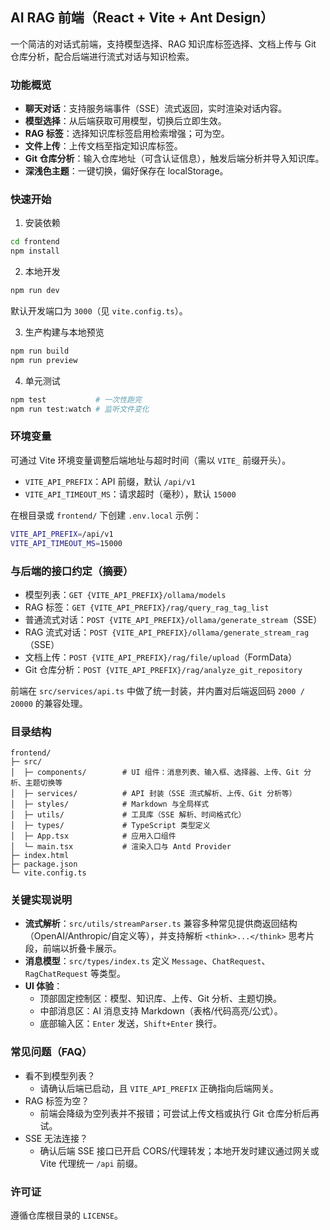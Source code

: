 ## AI RAG 前端（React + Vite + Ant Design）

一个简洁的对话式前端，支持模型选择、RAG 知识库标签选择、文档上传与 Git 仓库分析，配合后端进行流式对话与知识检索。

### 功能概览
- **聊天对话**：支持服务端事件（SSE）流式返回，实时渲染对话内容。
- **模型选择**：从后端获取可用模型，切换后立即生效。
- **RAG 标签**：选择知识库标签启用检索增强；可为空。
- **文件上传**：上传文档至指定知识库标签。
- **Git 仓库分析**：输入仓库地址（可含认证信息），触发后端分析并导入知识库。
- **深浅色主题**：一键切换，偏好保存在 localStorage。

### 快速开始
1) 安装依赖
```bash
cd frontend
npm install
```

2) 本地开发
```bash
npm run dev
```
默认开发端口为 `3000`（见 `vite.config.ts`）。

3) 生产构建与本地预览
```bash
npm run build
npm run preview
```

4) 单元测试
```bash
npm test           # 一次性跑完
npm run test:watch # 监听文件变化
```

### 环境变量
可通过 Vite 环境变量调整后端地址与超时时间（需以 `VITE_` 前缀开头）。
- `VITE_API_PREFIX`：API 前缀，默认 `/api/v1`
- `VITE_API_TIMEOUT_MS`：请求超时（毫秒），默认 `15000`

在根目录或 `frontend/` 下创建 `.env.local` 示例：
```bash
VITE_API_PREFIX=/api/v1
VITE_API_TIMEOUT_MS=15000
```

### 与后端的接口约定（摘要）
- 模型列表：`GET {VITE_API_PREFIX}/ollama/models`
- RAG 标签：`GET {VITE_API_PREFIX}/rag/query_rag_tag_list`
- 普通流式对话：`POST {VITE_API_PREFIX}/ollama/generate_stream`（SSE）
- RAG 流式对话：`POST {VITE_API_PREFIX}/ollama/generate_stream_rag`（SSE）
- 文档上传：`POST {VITE_API_PREFIX}/rag/file/upload`（FormData）
- Git 仓库分析：`POST {VITE_API_PREFIX}/rag/analyze_git_repository`

前端在 `src/services/api.ts` 中做了统一封装，并内置对后端返回码 `2000 / 20000` 的兼容处理。

### 目录结构
```
frontend/
├─ src/
│  ├─ components/        # UI 组件：消息列表、输入框、选择器、上传、Git 分析、主题切换等
│  ├─ services/          # API 封装（SSE 流式解析、上传、Git 分析等）
│  ├─ styles/            # Markdown 与全局样式
│  ├─ utils/             # 工具库（SSE 解析、时间格式化）
│  ├─ types/             # TypeScript 类型定义
│  ├─ App.tsx            # 应用入口组件
│  └─ main.tsx           # 渲染入口与 Antd Provider
├─ index.html
├─ package.json
└─ vite.config.ts
```

### 关键实现说明
- **流式解析**：`src/utils/streamParser.ts` 兼容多种常见提供商返回结构（OpenAI/Anthropic/自定义等），并支持解析 `<think>...</think>` 思考片段，前端以折叠卡展示。
- **消息模型**：`src/types/index.ts` 定义 `Message`、`ChatRequest`、`RagChatRequest` 等类型。
- **UI 体验**：
  - 顶部固定控制区：模型、知识库、上传、Git 分析、主题切换。
  - 中部消息区：AI 消息支持 Markdown（表格/代码高亮/公式）。
  - 底部输入区：`Enter` 发送，`Shift+Enter` 换行。

### 常见问题（FAQ）
- 看不到模型列表？
  - 请确认后端已启动，且 `VITE_API_PREFIX` 正确指向后端网关。
- RAG 标签为空？
  - 前端会降级为空列表并不报错；可尝试上传文档或执行 Git 仓库分析后再试。
- SSE 无法连接？
  - 确认后端 SSE 接口已开启 CORS/代理转发；本地开发时建议通过网关或 Vite 代理统一 `/api` 前缀。

### 许可证
遵循仓库根目录的 `LICENSE`。

